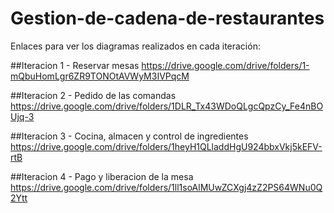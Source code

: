 # Gestion-de-cadena-de-restaurantes

Enlaces para ver los diagramas realizados en cada iteración: 

##Iteracion 1 - Reservar mesas https://drive.google.com/drive/folders/1-mQbuHomLgr6ZR9TONOtAVWyM3IVPqcM 

##Iteracion 2 - Pedido de las comandas https://drive.google.com/drive/folders/1DLR_Tx43WDoQLgcQpzCy_Fe4nBOUjq-3 

##Iteracion 3 - Cocina, almacen y control de ingredientes https://drive.google.com/drive/folders/1heyH1QLladdHgU924bbxVkj5kEFV-rtB 

##Iteracion 4 - Pago y liberacion de la mesa https://drive.google.com/drive/folders/1ll1soAlMUwZCXgj4zZ2PS64WNu0Q2Ytt 
